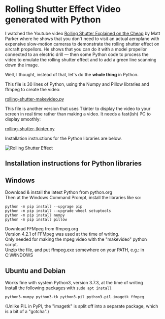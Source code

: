 # Rolling Shutter Effect Video generated with Python

I watched the Youtube video 
[Rolling Shutter Explained on the Cheap](https://www.youtube.com/watch?v=nP1elMR5qjc)
by Matt Parker where he shows that you don't need to visit an actual
aeroplane with expensive slow-motion cameras to demonstrate the rolling shutter
effect on aircraft propellors. He shows that you can do it with a model
propellor connected to an electric drill — then some Python code to
process the video to emulate the rolling shutter effect and to add
a green line scanning down the image.

Well, I thought, instead of that, let's do the **whole thing** in Python.

This file is 30 lines of Python, using the Numpy and Pillow libraries and
ffmpeg to create the video:

[rolling-shutter-makevideo.py](rolling-shutter-makevideo.py)

This file is another version that uses Tkinter to display the video to your
screen in real time rather than making a video. It needs a fast(ish) PC to
display smoothly:

[rolling-shutter-tkinter.py](rolling-shutter-tkinter.py)

Installation instructions for the Python libraries are below.

![Rolling Shutter Effect](rolling-shutter-effect-apng.png)

Installation instructions for Python libraries
----------------------------------------------

Windows
-------
Download & install the latest Python from python.org  
Then at the Windows Command Prompt, install the libraries like so:

    python -m pip install --upgrage pip
    python -m pip install --upgrade wheel setuptools
    python -m pip install numpy
    python -m pip install pillow

Download FFMpeg from ffmpeg.org  
Version 4.2.1 of FFMpeg was used at the time of writing.  
Only needed for making the mpeg video with the "makevideo" python script.  
Unzip the file, and put ffmpeg.exe somewhere on your PATH, e.g.: 
in C:\WINDOWS

Ubuntu and Debian
-----------------
Works fine with system Python3, version 3.7.3, at the time of writing  
Install the following packages with `sudo apt install`

    python3-numpy python3-tk python3-pil python3-pil.imagetk ffmpeg

(Unlike PIL in PyPI, the "imagetk" is split off into a separate
package, which is a bit of a "gotcha".)



